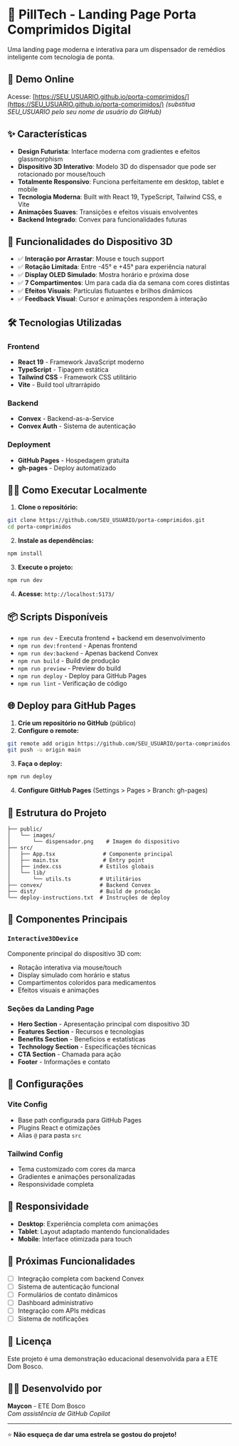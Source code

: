 # 💊 PillTech - Landing Page Porta Comprimidos Digital

Uma landing page moderna e interativa para um dispensador de remédios inteligente com tecnologia de ponta.

## 🚀 Demo Online

Acesse: [https://SEU_USUARIO.github.io/porta-comprimidos/](https://SEU_USUARIO.github.io/porta-comprimidos/) *(substitua SEU_USUARIO pelo seu nome de usuário do GitHub)*

## ✨ Características

- **Design Futurista**: Interface moderna com gradientes e efeitos glassmorphism
- **Dispositivo 3D Interativo**: Modelo 3D do dispensador que pode ser rotacionado por mouse/touch
- **Totalmente Responsivo**: Funciona perfeitamente em desktop, tablet e mobile
- **Tecnologia Moderna**: Built with React 19, TypeScript, Tailwind CSS, e Vite
- **Animações Suaves**: Transições e efeitos visuais envolventes
- **Backend Integrado**: Convex para funcionalidades futuras

## 🎯 Funcionalidades do Dispositivo 3D

- ✅ **Interação por Arrastar**: Mouse e touch support
- ✅ **Rotação Limitada**: Entre -45° e +45° para experiência natural
- ✅ **Display OLED Simulado**: Mostra horário e próxima dose
- ✅ **7 Compartimentos**: Um para cada dia da semana com cores distintas
- ✅ **Efeitos Visuais**: Partículas flutuantes e brilhos dinâmicos
- ✅ **Feedback Visual**: Cursor e animações respondem à interação

## 🛠️ Tecnologias Utilizadas

### Frontend
- **React 19** - Framework JavaScript moderno
- **TypeScript** - Tipagem estática
- **Tailwind CSS** - Framework CSS utilitário
- **Vite** - Build tool ultrarrápido

### Backend
- **Convex** - Backend-as-a-Service
- **Convex Auth** - Sistema de autenticação

### Deployment
- **GitHub Pages** - Hospedagem gratuita
- **gh-pages** - Deploy automatizado

## 🏃‍♂️ Como Executar Localmente

1. **Clone o repositório:**
```bash
git clone https://github.com/SEU_USUARIO/porta-comprimidos.git
cd porta-comprimidos
```

2. **Instale as dependências:**
```bash
npm install
```

3. **Execute o projeto:**
```bash
npm run dev
```

4. **Acesse:** `http://localhost:5173/`

## 📦 Scripts Disponíveis

- `npm run dev` - Executa frontend + backend em desenvolvimento
- `npm run dev:frontend` - Apenas frontend
- `npm run dev:backend` - Apenas backend Convex
- `npm run build` - Build de produção
- `npm run preview` - Preview do build
- `npm run deploy` - Deploy para GitHub Pages
- `npm run lint` - Verificação de código

## 🌐 Deploy para GitHub Pages

1. **Crie um repositório no GitHub** (público)
2. **Configure o remote:**
```bash
git remote add origin https://github.com/SEU_USUARIO/porta-comprimidos.git
git push -u origin main
```
3. **Faça o deploy:**
```bash
npm run deploy
```
4. **Configure GitHub Pages** (Settings > Pages > Branch: gh-pages)

## 📁 Estrutura do Projeto

```
├── public/
│   └── images/
│       └── dispensador.png    # Imagem do dispositivo
├── src/
│   ├── App.tsx               # Componente principal
│   ├── main.tsx              # Entry point
│   ├── index.css            # Estilos globais
│   └── lib/
│       └── utils.ts         # Utilitários
├── convex/                  # Backend Convex
├── dist/                    # Build de produção
└── deploy-instructions.txt  # Instruções de deploy
```

## 🎨 Componentes Principais

### `Interactive3DDevice`
Componente principal do dispositivo 3D com:
- Rotação interativa via mouse/touch
- Display simulado com horário e status
- Compartimentos coloridos para medicamentos
- Efeitos visuais e animações

### Seções da Landing Page
- **Hero Section** - Apresentação principal com dispositivo 3D
- **Features Section** - Recursos e tecnologias
- **Benefits Section** - Benefícios e estatísticas
- **Technology Section** - Especificações técnicas
- **CTA Section** - Chamada para ação
- **Footer** - Informações e contato

## 🔧 Configurações

### Vite Config
- Base path configurada para GitHub Pages
- Plugins React e otimizações
- Alias `@` para pasta `src`

### Tailwind Config
- Tema customizado com cores da marca
- Gradientes e animações personalizadas
- Responsividade completa

## 📱 Responsividade

- **Desktop**: Experiência completa com animações
- **Tablet**: Layout adaptado mantendo funcionalidades
- **Mobile**: Interface otimizada para touch

## 🌟 Próximas Funcionalidades

- [ ] Integração completa com backend Convex
- [ ] Sistema de autenticação funcional
- [ ] Formulários de contato dinâmicos
- [ ] Dashboard administrativo
- [ ] Integração com APIs médicas
- [ ] Sistema de notificações

## 📄 Licença

Este projeto é uma demonstração educacional desenvolvida para a ETE Dom Bosco.

## 👨‍💻 Desenvolvido por

**Maycon** - ETE Dom Bosco  
*Com assistência de GitHub Copilot*

---

⭐ **Não esqueça de dar uma estrela se gostou do projeto!**
